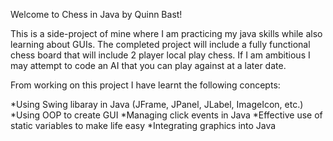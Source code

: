 Welcome to Chess in Java by Quinn Bast!

This is a side-project of mine where I am practicing my java skills while also learning about GUIs.
The completed project will include a fully functional chess board that will include 2 player local play chess.
If I am ambitious I may attempt to code an AI that you can play against at a later date.

From working on this project I have learnt the following concepts:

*Using Swing libaray in Java (JFrame, JPanel, JLabel, ImageIcon, etc.)
*Using OOP to create  GUI
*Managing click events in Java
*Effective use of static variables to make life easy
*Integrating graphics into Java